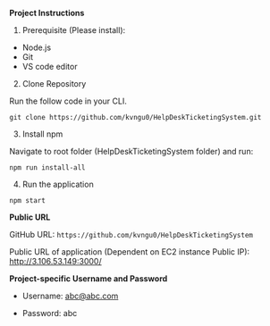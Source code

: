 **Project Instructions**

1. Prerequisite (Please install):
* Node.js
* Git
* VS code editor

2. Clone Repository

Run the follow code in your CLI.


`git clone https://github.com/kvngu0/HelpDeskTicketingSystem.git`

3. Install npm

Navigate to root folder (HelpDeskTicketingSystem folder) and run:

`npm run install-all`

4. Run the application

`npm start`

**Public URL**

GitHub URL: `https://github.com/kvngu0/HelpDeskTicketingSystem`

Public URL of application (Dependent on EC2 instance Public IP): http://3.106.53.149:3000/


**Project-specific Username and Password**
* Username: abc@abc.com

* Password: abc